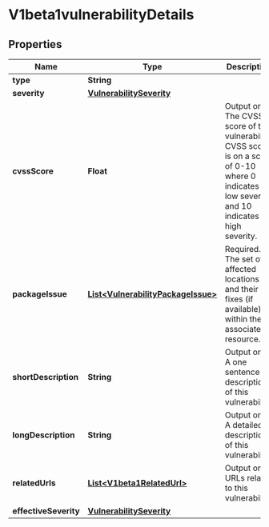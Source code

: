 # V1beta1vulnerabilityDetails

## Properties
Name | Type | Description | Notes
------------ | ------------- | ------------- | -------------
**type** | **String** |  |  [optional]
**severity** | [**VulnerabilitySeverity**](VulnerabilitySeverity.md) |  |  [optional]
**cvssScore** | **Float** | Output only. The CVSS score of this vulnerability. CVSS score is on a scale of 0-10 where 0 indicates low severity and 10 indicates high severity. |  [optional]
**packageIssue** | [**List&lt;VulnerabilityPackageIssue&gt;**](VulnerabilityPackageIssue.md) | Required. The set of affected locations and their fixes (if available) within the associated resource. |  [optional]
**shortDescription** | **String** | Output only. A one sentence description of this vulnerability. |  [optional]
**longDescription** | **String** | Output only. A detailed description of this vulnerability. |  [optional]
**relatedUrls** | [**List&lt;V1beta1RelatedUrl&gt;**](V1beta1RelatedUrl.md) | Output only. URLs related to this vulnerability. |  [optional]
**effectiveSeverity** | [**VulnerabilitySeverity**](VulnerabilitySeverity.md) |  |  [optional]
